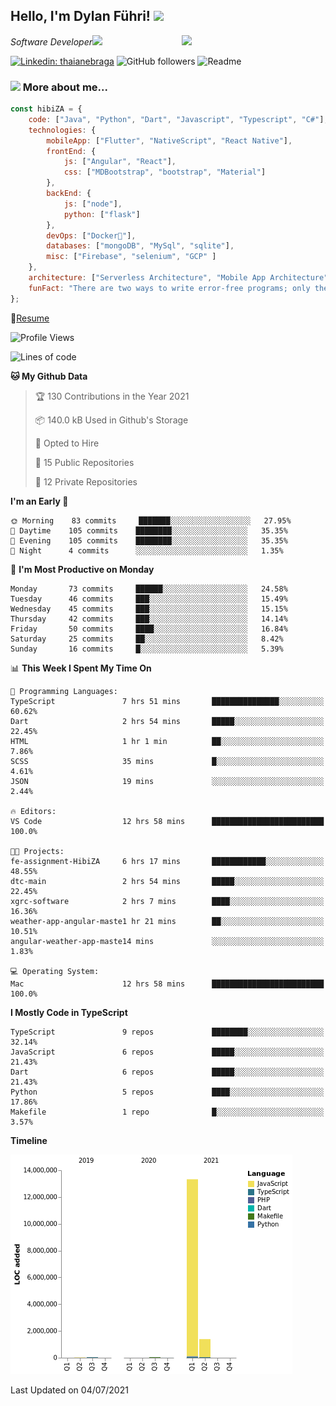 <h2>Hello, I'm Dylan Führi! <img src="https://media.giphy.com/media/12oufCB0MyZ1Go/giphy.gif" width="50"></h2>
<img align='right' src="https://media.giphy.com/media/836HiJc7pgzy8iNXCn/giphy.gif" width="230">
<p><em>Software Developer</a><img src="https://media.giphy.com/media/WUlplcMpOCEmTGBtBW/giphy.gif" width="30"> 
</em></p>

[![Linkedin: thaianebraga](https://img.shields.io/badge/-Dylan-blue?style=flat-square&logo=Linkedin&logoColor=white&link=https://www.linkedin.com/in/dylan-fuhri/)](https://www.linkedin.com/in/dylan-fuhri/)
![GitHub followers](https://img.shields.io/github/followers/HibiZA?style=social)
![Readme](https://github.com/HibiZA/HibiZA/workflows/Readme/badge.svg)

### <img src="https://media.giphy.com/media/VgCDAzcKvsR6OM0uWg/giphy.gif" width="50"> More about me...  

```javascript
const hibiZA = {
    code: ["Java", "Python", "Dart", "Javascript", "Typescript", "C#"],
    technologies: {
        mobileApp: ["Flutter", "NativeScript", "React Native"],
        frontEnd: {
            js: ["Angular", "React"],
            css: ["MDBootstrap", "bootstrap", "Material"]
        },
        backEnd: {
            js: ["node"],
            python: ["flask"]
        },
        devOps: ["Docker🐳"],
        databases: ["mongoDB", "MySql", "sqlite"],
        misc: ["Firebase", "selenium", "GCP" ]
    },
    architecture: ["Serverless Architecture", "Mobile App Architecture"],
    funFact: "There are two ways to write error-free programs; only the third one works"
};
```
📝[Resume](https://drive.google.com/file/d/1RjxKCcvUeoyYgnL_eCwQ9zay77Ayr0Xu/view?usp=sharing)
<!--START_SECTION:waka-->
![Profile Views](http://img.shields.io/badge/Profile%20Views-0-blue)

![Lines of code](https://img.shields.io/badge/From%20Hello%20World%20I%27ve%20Written-14.8%20million%20lines%20of%20code-blue)

**🐱 My Github Data** 

> 🏆 130 Contributions in the Year 2021
 > 
> 📦 140.0 kB Used in Github's Storage 
 > 
> 💼 Opted to Hire
 > 
> 📜 15 Public Repositories 
 > 
> 🔑 12 Private Repositories  
 > 
**I'm an Early 🐤** 

```text
🌞 Morning    83 commits     ███████░░░░░░░░░░░░░░░░░░   27.95% 
🌆 Daytime    105 commits    ████████░░░░░░░░░░░░░░░░░   35.35% 
🌃 Evening    105 commits    ████████░░░░░░░░░░░░░░░░░   35.35% 
🌙 Night      4 commits      ░░░░░░░░░░░░░░░░░░░░░░░░░   1.35%

```
📅 **I'm Most Productive on Monday** 

```text
Monday       73 commits     ██████░░░░░░░░░░░░░░░░░░░   24.58% 
Tuesday      46 commits     ███░░░░░░░░░░░░░░░░░░░░░░   15.49% 
Wednesday    45 commits     ███░░░░░░░░░░░░░░░░░░░░░░   15.15% 
Thursday     42 commits     ███░░░░░░░░░░░░░░░░░░░░░░   14.14% 
Friday       50 commits     ████░░░░░░░░░░░░░░░░░░░░░   16.84% 
Saturday     25 commits     ██░░░░░░░░░░░░░░░░░░░░░░░   8.42% 
Sunday       16 commits     █░░░░░░░░░░░░░░░░░░░░░░░░   5.39%

```


📊 **This Week I Spent My Time On** 

```text
💬 Programming Languages: 
TypeScript               7 hrs 51 mins       ███████████████░░░░░░░░░░   60.62% 
Dart                     2 hrs 54 mins       █████░░░░░░░░░░░░░░░░░░░░   22.45% 
HTML                     1 hr 1 min          ██░░░░░░░░░░░░░░░░░░░░░░░   7.86% 
SCSS                     35 mins             █░░░░░░░░░░░░░░░░░░░░░░░░   4.61% 
JSON                     19 mins             ░░░░░░░░░░░░░░░░░░░░░░░░░   2.44%

🔥 Editors: 
VS Code                  12 hrs 58 mins      █████████████████████████   100.0%

🐱‍💻 Projects: 
fe-assignment-HibiZA     6 hrs 17 mins       ████████████░░░░░░░░░░░░░   48.55% 
dtc-main                 2 hrs 54 mins       █████░░░░░░░░░░░░░░░░░░░░   22.45% 
xgrc-software            2 hrs 7 mins        ████░░░░░░░░░░░░░░░░░░░░░   16.36% 
weather-app-angular-maste1 hr 21 mins        ██░░░░░░░░░░░░░░░░░░░░░░░   10.51% 
angular-weather-app-maste14 mins             ░░░░░░░░░░░░░░░░░░░░░░░░░   1.83%

💻 Operating System: 
Mac                      12 hrs 58 mins      █████████████████████████   100.0%

```

**I Mostly Code in TypeScript** 

```text
TypeScript               9 repos             ████████░░░░░░░░░░░░░░░░░   32.14% 
JavaScript               6 repos             █████░░░░░░░░░░░░░░░░░░░░   21.43% 
Dart                     6 repos             █████░░░░░░░░░░░░░░░░░░░░   21.43% 
Python                   5 repos             ████░░░░░░░░░░░░░░░░░░░░░   17.86% 
Makefile                 1 repo              █░░░░░░░░░░░░░░░░░░░░░░░░   3.57%

```


**Timeline**

![Chart not found](https://raw.githubusercontent.com/HibiZA/HibiZA/master/charts/bar_graph.png) 


 Last Updated on 04/07/2021
<!--END_SECTION:waka-->

